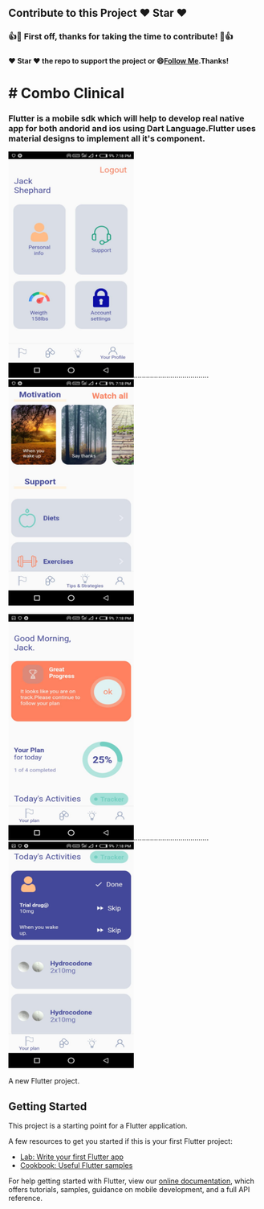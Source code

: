 ## Contribute to this Project :heart: Star :heart:

### :+1::tada: First off, thanks for taking the time to contribute! :tada::+1:

#####
#### :heart: Star :heart: the repo to support the project or :smile:[Follow Me](https://github.com/harsh6768).Thanks!

# # Combo Clinical

### Flutter is a mobile sdk which will help to develop real native app for both andorid and ios using Dart Language.Flutter uses material designs to implement all it's component.

<img src="https://github.com/harsh6768/clinical-medicine/blob/master/Images/medicine.jpeg" alt="" 
width="250" height="450" >.....................................
<img src="https://github.com/harsh6768/clinical-medicine/blob/master/Images/medicine1.jpeg" alt="" width="250" height="450" >

<img src="https://github.com/harsh6768/clinical-medicine/blob/master/Images/medicine2.jpeg" alt="" 
width="250" height="450" >.....................................
<img src="https://github.com/harsh6768/clinical-medicine/blob/master/Images/medicine4.jpeg" alt="" width="250" height="450" >


A new Flutter project.

## Getting Started

This project is a starting point for a Flutter application.

A few resources to get you started if this is your first Flutter project:

- [Lab: Write your first Flutter app](https://flutter.dev/docs/get-started/codelab)
- [Cookbook: Useful Flutter samples](https://flutter.dev/docs/cookbook)

For help getting started with Flutter, view our
[online documentation](https://flutter.dev/docs), which offers tutorials,
samples, guidance on mobile development, and a full API reference.
